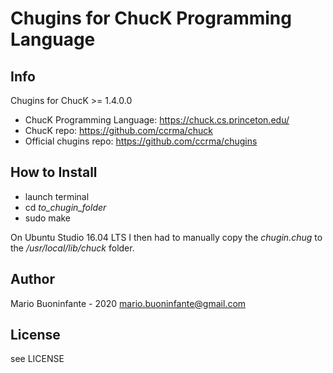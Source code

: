 # Chugins for ChucK Programming Language

## Info
Chugins for ChucK >= 1.4.0.0

- ChucK Programming Language: https://chuck.cs.princeton.edu/
- ChucK repo: https://github.com/ccrma/chuck
- Official chugins repo: https://github.com/ccrma/chugins

## How to Install
- launch terminal
- cd *to_chugin_folder*
- sudo make

On Ubuntu Studio 16.04 LTS I then had to manually copy the *chugin.chug* to the */usr/local/lib/chuck* folder.

## Author
Mario Buoninfante - 2020
mario.buoninfante@gmail.com

## License
see LICENSE
